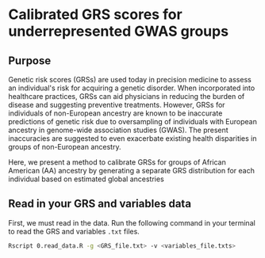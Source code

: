 # Calibrated GRS scores for underrepresented GWAS groups

## Purpose

Genetic risk scores (GRSs) are used today in precision medicine to assess an individual's risk for acquiring a genetic disorder. When incorporated into healthcare practices, GRSs can aid physicians in reducing the burden of disease and suggesting preventive treatments. However, GRSs for individuals of non-European ancestry are known to be inaccurate predictions of genetic risk due to oversampling of individuals with European ancestry in genome-wide association studies (GWAS). The present inaccuracies are suggested to even exacerbate existing health disparities in groups of non-European ancestry.

Here, we present a method to calibrate GRSs for groups of African American (AA) ancestry by generating a separate GRS distribution for each individual based on estimated global ancestries

## Read in your GRS and variables data

First, we must read in the data. Run the following command in your terminal to read the GRS and variables `.txt` files.

``` bash
Rscript 0.read_data.R -g <GRS_file.txt> -v <variables_file.txts>
```
